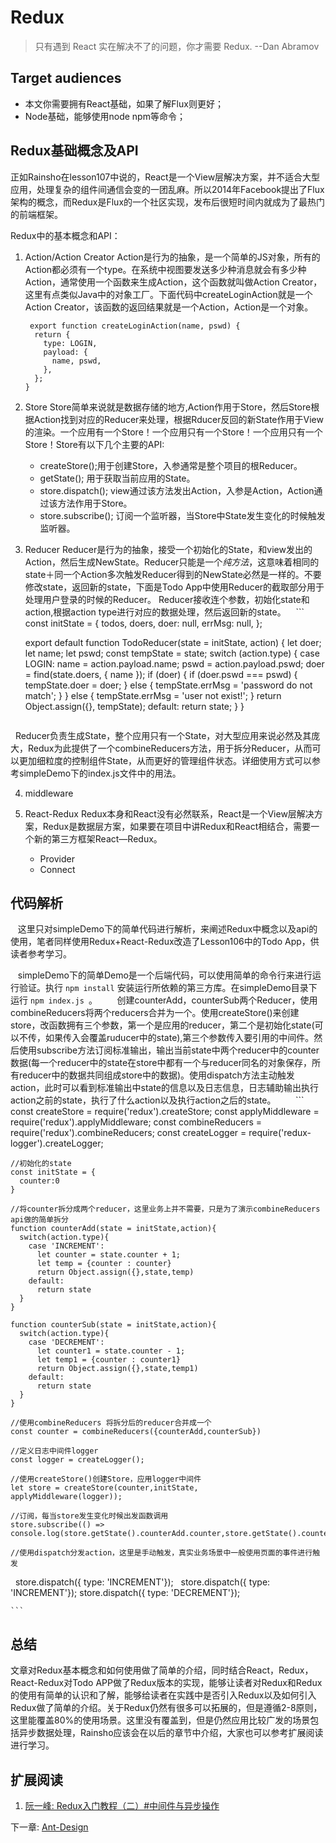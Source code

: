 # Redux
>只有遇到 React 实在解决不了的问题，你才需要 Redux.         --Dan Abramov 

## Target audiences
- 本文你需要拥有React基础，如果了解Flux则更好；
- Node基础，能够使用node npm等命令；

## Redux基础概念及API
正如Rainsho在lesson107中说的，React是一个View层解决方案，并不适合大型应用，处理复杂的组件间通信会变的一团乱麻。所以2014年Facebook提出了Flux架构的概念，而Redux是Flux的一个社区实现，发布后很短时间内就成为了最热门的前端框架。

Redux中的基本概念和API：
1. Action/Action Creator
Action是行为的抽象，是一个简单的JS对象，所有的Action都必须有一个type。在系统中视图要发送多少种消息就会有多少种Action，通常使用一个函数来生成Action，这个函数就叫做Action Creator，这里有点类似Java中的对象工厂。下面代码中createLoginAction就是一个Action Creator，该函数的返回结果就是一个Action，Action是一个对象。
    ```
     export function createLoginAction(name, pswd) {
      return {
        type: LOGIN,
        payload: {
          name, pswd,
        },
      };
    }
    ```

2. Store
Store简单来说就是数据存储的地方,Action作用于Store，然后Store根据Action找到对应的Reducer来处理，根据Rducer反回的新State作用于View的渲染。一个应用有一个Store！一个应用只有一个Store！一个应用只有一个Store！Store有以下几个主要的API:
   - createStore();用于创建Store，入参通常是整个项目的根Reducer。
   - getState(); 用于获取当前应用的State。
   - store.dispatch(); view通过该方法发出Action，入参是Action，Action通过该方法作用于Store。
   - store.subscribe(); 订阅一个监听器，当Store中State发生变化的时候触发监听器。
3. Reducer
Reducer是行为的抽象，接受一个初始化的State，和view发出的Action，然后生成NewState。Reducer只能是一个*纯方法*，这意味着相同的state＋同一个Action多次触发Reducer得到的NewState必然是一样的。不要修改state，返回新的state，下面是Todo App中使用Reducer的截取部分用于处理用户登录的时候的Reducer。
Reducer接收连个参数，初始化state和action,根据action type进行对应的数据处理，然后返回新的state。
    ```
    const initState = {
      todos,
      doers,
      doer: null,
      errMsg: null,
    };

    export default function TodoReducer(state = initState, action) {
      let doer;
      let name;
      let pswd;
      const tempState = state;
      switch (action.type) {
        case LOGIN:
          name = action.payload.name;
          pswd = action.payload.pswd;
          doer = find(state.doers, { name });
          if (doer) {
            if (doer.pswd === pswd) {
              tempState.doer = doer;
            } else {
              tempState.errMsg = 'password do not match';
            }
          } else {
            tempState.errMsg = 'user not exist!';
          }
          return Object.assign({}, tempState);
        default:
          return state;
      }
    }
    ```
   Reducer负责生成State，整个应用只有一个State，对大型应用来说必然及其庞大，Redux为此提供了一个combineReducers方法，用于拆分Reducer，从而可以更加细粒度的控制组件State，从而更好的管理组件状态。详细使用方式可以参考simpleDemo下的index.js文件中的用法。
   
4. middleware

5. React-Redux
    Redux本身和React没有必然联系，React是一个View层解决方案，Redux是数据层方案，如果要在项目中讲Redux和React相结合，需要一个新的第三方框架React—Redux。
     - Provider
     - Connect

## 代码解析
    这里只对simpleDemo下的简单代码进行解析，来阐述Redux中概念以及api的使用，笔者同样使用Redux+React-Redux改造了Lesson106中的Todo App，供读者参考学习。
    
    simpleDemo下的简单Demo是一个后端代码，可以使用简单的命令行来进行运行验证。执行 `npm install` 安装运行所依赖的第三方库。在simpleDemo目录下运行 `npm index.js `。
    
    创建counterAdd，counterSub两个Reducer，使用combineReducers将两个reducers合并为一个。使用createStore()来创建store，改函数拥有三个参数，第一个是应用的reducer，第二个是初始化state(可以不传，如果传入会覆盖ruducer中的state),第三个参数传入要引用的中间件。然后使用subscribe方法订阅标准输出，输出当前state中两个reducer中的counter数据(每一个reducer中的state在store中都有一个与reducer同名的对象保存，所有reducer中的数据共同组成store中的数据)。使用dispatch方法主动触发action，此时可以看到标准输出中state的信息以及日志信息，日志辅助输出执行action之前的state，执行了什么action以及执行action之后的state。
    
    ```
    const createStore = require('redux').createStore;
    const applyMiddleware = require('redux').applyMiddleware;
    const combineReducers = require('redux').combineReducers;
    const createLogger = require('redux-logger').createLogger;

    //初始化的state
    const initState = {
      counter:0
    }

    //将counter拆分成两个reducer，这里业务上并不需要，只是为了演示combineReducers api做的简单拆分
    function counterAdd(state = initState,action){
      switch(action.type){
        case 'INCREMENT':
          let counter = state.counter + 1;
          let temp = {counter : counter}
          return Object.assign({},state,temp)
        default:
          return state
      }
    }

    function counterSub(state = initState,action){
      switch(action.type){
        case 'DECREMENT':
          let counter1 = state.counter - 1;
          let temp1 = {counter : counter1}
          return Object.assign({},state,temp1)
        default:
          return state
      }
    }

    //使用combineReducers 将拆分后的reducer合并成一个
    const counter = combineReducers({counterAdd,counterSub})

    //定义日志中间件logger
    const logger = createLogger();

    //使用createStore()创建Store，应用logger中间件
    let store = createStore(counter,initState,
    applyMiddleware(logger));

    //订阅，每当store发生变化时候出发函数调用
    store.subscribe(() => console.log(store.getState().counterAdd.counter,store.getState().counterSub.counter));

    //使用dispatch分发action，这里是手动触发，真实业务场景中一般使用页面的事件进行触发
    store.dispatch({ type: 'INCREMENT'}); 
    store.dispatch({ type: 'INCREMENT'});
    store.dispatch({ type: 'DECREMENT'});

    ```

## 总结
文章对Redux基本概念和如何使用做了简单的介绍，同时结合React，Redux，React-Redux对Todo APP做了Redux版本的实现，能够让读者对Redux和Redux的使用有简单的认识和了解，能够给读者在实践中是否引入Redux以及如何引入Redux做了简单的介绍。关于Redux仍然有很多可以拓展的，但是遵循2-8原则，这里能覆盖80%的使用场景。这里没有覆盖到，但是仍然应用比较广发的场景包括异步数据处理，Rainsho应该会在以后的章节中介绍，大家也可以参考扩展阅读进行学习。


## 扩展阅读
1. [阮一峰: Redux入门教程（二）#中间件与异步操作](http://es6.ruanyifeng.com/#docs/intro#语法提案的批准流程)


下一章: [Ant-Design](../lesson110/README.md)


